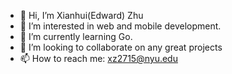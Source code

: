 - 👋 Hi, I’m Xianhui(Edward) Zhu
- 👀 I’m interested in web and mobile development. 
- 🌱 I’m currently learning Go. 
- 💞️ I’m looking to collaborate on any great projects
- 📫 How to reach me: xz2715@nyu.edu

<!---
EddieSource/EddieSource is a ✨ special ✨ repository because its `README.md` (this file) appears on your GitHub profile.
You can click the Preview link to take a look at your changes.
--->
